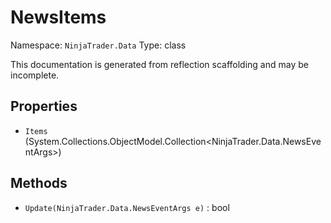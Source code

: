# NewsItems

Namespace: `NinjaTrader.Data`
Type: class

This documentation is generated from reflection scaffolding and may be incomplete.

## Properties
- `Items` (System.Collections.ObjectModel.Collection<NinjaTrader.Data.NewsEventArgs>)

## Methods
- `Update(NinjaTrader.Data.NewsEventArgs e)` : bool

